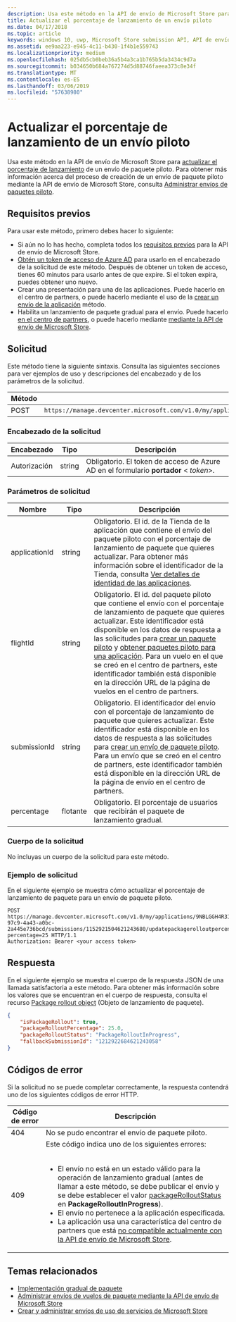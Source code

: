 ```yaml
---
description: Usa este método en la API de envío de Microsoft Store para actualizar el porcentaje de lanzamiento de paquete para un envío de paquete piloto.
title: Actualizar el porcentaje de lanzamiento de un envío piloto
ms.date: 04/17/2018
ms.topic: article
keywords: windows 10, uwp, Microsoft Store submission API, API de envío de Microsoft Store, package rollout, lanzamiento de paquete, flight submission, envío piloto, update, actualizar, percentage, porcentaje
ms.assetid: ee9aa223-e945-4c11-b430-1f4b1e559743
ms.localizationpriority: medium
ms.openlocfilehash: 025db5cb0beb36a5b4a3ca1b765b5da3434c9d7a
ms.sourcegitcommit: b034650b684a767274d5d88746faeea373c8e34f
ms.translationtype: MT
ms.contentlocale: es-ES
ms.lasthandoff: 03/06/2019
ms.locfileid: "57638980"
---
```

# <a name="update-the-rollout-percentage-for-a-flight-submission"></a>Actualizar el porcentaje de lanzamiento de un envío piloto


Usa este método en la API de envío de Microsoft Store para [actualizar el porcentaje de lanzamiento](../publish/gradual-package-rollout.md#setting-the-rollout-percentage) de un envío de paquete piloto. Para obtener más información acerca del proceso de creación de un envío de paquete piloto mediante la API de envío de Microsoft Store, consulta [Administrar envíos de paquetes piloto](manage-flight-submissions.md).

## <a name="prerequisites"></a>Requisitos previos

Para usar este método, primero debes hacer lo siguiente:

* Si aún no lo has hecho, completa todos los [requisitos previos](create-and-manage-submissions-using-windows-store-services.md#prerequisites) para la API de envío de Microsoft Store.
* [Obtén un token de acceso de Azure AD](create-and-manage-submissions-using-windows-store-services.md#obtain-an-azure-ad-access-token) para usarlo en el encabezado de la solicitud de este método. Después de obtener un token de acceso, tienes 60 minutos para usarlo antes de que expire. Si el token expira, puedes obtener uno nuevo.
* Crear una presentación para una de las aplicaciones. Puede hacerlo en el centro de partners, o puede hacerlo mediante el uso de la [crear un envío de la aplicación](create-an-app-submission.md) método.
* Habilita un lanzamiento de paquete gradual para el envío. Puede hacerlo [en el centro de partners](../publish/gradual-package-rollout.md), o puede hacerlo mediante [mediante la API de envío de Microsoft Store](manage-flight-submissions.md#manage-gradual-package-rollout).

## <a name="request"></a>Solicitud

Este método tiene la siguiente sintaxis. Consulta las siguientes secciones para ver ejemplos de uso y descripciones del encabezado y de los parámetros de la solicitud.

| Método | URI de la solicitud                                                      |
|--------|------------------------------------------------------------------|
| POST   | ```https://manage.devcenter.microsoft.com/v1.0/my/applications/{applicationId}/flights/{flightId}/submissions/{submissionId}/updatepackagerolloutpercentage``` |


### <a name="request-header"></a>Encabezado de la solicitud

| Encabezado        | Tipo   | Descripción                                                                 |
|---------------|--------|-----------------------------------------------------------------------------|
| Autorización | string | Obligatorio. El token de acceso de Azure AD en el formulario **portador** &lt; *token*&gt;. |


### <a name="request-parameters"></a>Parámetros de solicitud

| Nombre        | Tipo   | Descripción                                                                 |
|---------------|--------|-----------------------------------------------------------------------------|
| applicationId | string | Obligatorio. El id. de la Tienda de la aplicación que contiene el envío del paquete piloto con el porcentaje de lanzamiento de paquete que quieres actualizar. Para obtener más información sobre el identificador de la Tienda, consulta [Ver detalles de identidad de las aplicaciones](https://msdn.microsoft.com/windows/uwp/publish/view-app-identity-details).  |
| flightId | string | Obligatorio. El id. del paquete piloto que contiene el envío con el porcentaje de lanzamiento de paquete que quieres actualizar. Este identificador está disponible en los datos de respuesta a las solicitudes para [crear un paquete piloto](create-a-flight.md) y [obtener paquetes piloto para una aplicación](get-flights-for-an-app.md). Para un vuelo en el que se creó en el centro de partners, este identificador también está disponible en la dirección URL de la página de vuelos en el centro de partners.  |
| submissionId | string | Obligatorio. El identificador del envío con el porcentaje de lanzamiento de paquete que quieres actualizar. Este identificador está disponible en los datos de respuesta a las solicitudes para [crear un envío de paquete piloto](create-a-flight-submission.md). Para un envío que se creó en el centro de partners, este identificador también está disponible en la dirección URL de la página de envío en el centro de partners.  |
| percentage  |  flotante  |  Obligatorio. El porcentaje de usuarios que recibirán el paquete de lanzamiento gradual.  |


### <a name="request-body"></a>Cuerpo de la solicitud

No incluyas un cuerpo de la solicitud para este método.

### <a name="request-example"></a>Ejemplo de solicitud

En el siguiente ejemplo se muestra cómo actualizar el porcentaje de lanzamiento de paquete para un envío de paquete piloto.

```
POST https://manage.devcenter.microsoft.com/v1.0/my/applications/9NBLGGH4R315/flights/43e448df-97c9-4a43-a0bc-2a445e736bcd/submissions/1152921504621243680/updatepackagerolloutpercentage?percentage=25 HTTP/1.1
Authorization: Bearer <your access token>
```

## <a name="response"></a>Respuesta

En el siguiente ejemplo se muestra el cuerpo de la respuesta JSON de una llamada satisfactoria a este método. Para obtener más información sobre los valores que se encuentran en el cuerpo de respuesta, consulta el recurso [Package rollout object](manage-flight-submissions.md#package-rollout-object) (Objeto de lanzamiento de paquete).

```json
{
    "isPackageRollout": true,
    "packageRolloutPercentage": 25.0,
    "packageRolloutStatus": "PackageRolloutInProgress",
    "fallbackSubmissionId": "1212922684621243058"
}
```

## <a name="error-codes"></a>Códigos de error

Si la solicitud no se puede completar correctamente, la respuesta contendrá uno de los siguientes códigos de error HTTP.

| Código de error |  Descripción   |
|--------|------------------|
| 404  | No se pudo encontrar el envío de paquete piloto. |
| 409  | Este código indica uno de los siguientes errores:<br/><br/><ul><li>El envío no está en un estado válido para la operación de lanzamiento gradual (antes de llamar a este método, se debe publicar el envío y se debe establecer el valor [packageRolloutStatus](manage-flight-submissions.md#package-rollout-object) en **PackageRolloutInProgress**).</li><li>El envío no pertenece a la aplicación especificada.</li><li>La aplicación usa una característica del centro de partners que está [no compatible actualmente con la API de envío de Microsoft Store](create-and-manage-submissions-using-windows-store-services.md#not_supported).</li></ul> |   


## <a name="related-topics"></a>Temas relacionados

* [Implementación gradual de paquete](../publish/gradual-package-rollout.md)
* [Administrar envíos de vuelos de paquete mediante la API de envío de Microsoft Store](manage-flight-submissions.md)
* [Crear y administrar envíos de uso de servicios de Microsoft Store](create-and-manage-submissions-using-windows-store-services.md)
